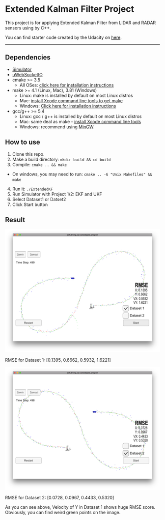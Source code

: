 # Extended Kalman Filter Project

This project is for applying Extended Kalman Filter from LIDAR and RADAR sensors using by C++.

You can find starter code created by the Udacity on [here](https://github.com/udacity/CarND-Extended-Kalman-Filter-Project).

---

[//]: # (Image References)
[image1]: ./assets/ekf_dataset1.png
[image2]: ./assets/ekf_dataset2.png

## Dependencies
* [Simulator](https://github.com/udacity/self-driving-car-sim/releases)
* [uWebSocketIO](https://github.com/uWebSockets/uWebSockets)
* cmake >= 3.5
  * All OSes: [click here for installation instructions](https://cmake.org/install/)
* make >= 4.1 (Linux, Mac), 3.81 (Windows)
  * Linux: make is installed by default on most Linux distros
  * Mac: [install Xcode command line tools to get make](https://developer.apple.com/xcode/features/)
  * Windows: [Click here for installation instructions](http://gnuwin32.sourceforge.net/packages/make.htm)
* gcc/g++ >= 5.4
  * Linux: gcc / g++ is installed by default on most Linux distros
  * Mac: same deal as make - [install Xcode command line tools](https://developer.apple.com/xcode/features/)
  * Windows: recommend using [MinGW](http://www.mingw.org/)

## How to use
1. Clone this repo.
2. Make a build directory: `mkdir build && cd build`
3. Compile: `cmake .. && make`
  * On windows, you may need to run: `cmake .. -G "Unix Makefiles" && make`
4. Run it: `./ExtendedKF`
5. Run Simulator with Project 1/2: EKF and UKF
6. Select Dataset1 or Datset2
7. Click Start button

## Result
![Dataset 1][image1]

RMSE for Dataset 1: [0.1395, 0.6662, 0.5932, 1.6221]

![Dataset 2][image2]

RMSE for Dataset 2: [0.0728, 0.0967, 0.4433, 0.5320]

As you can see above, Velocity of Y in Dataset 1 shows huge RMSE score. Obviously, you can find weird green points on the image.
